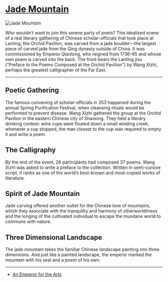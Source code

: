 # [Jade Mountain](http://artsmia.github.io/griot/#/o/4324)
![Jade Mountain](http://api.artsmia.org/images/4324/large.jpg)

Who wouldn’t want to join this serene party of poets? This idealized scene of a real literary gathering of Chinese scholar-officials that took place at Lanting, the Orchid Pavilion, was carved from a jade boulder—the largest piece of carved jade from the Qing dynasty outside of China. It was commissioned by Emperor Qianlong, who reigned from 1736–95 and whose own poem is carved into the back. The front bears the Lanting jixu (“Preface to the Poems Composed at the Orchid Pavilion") by Wang Xizhi, perhaps the greatest calligrapher of the Far East. 

---

## Poetic Gathering

The famous convening of scholar-officials in 353 happened during the annual Spring Purification Festival, when cleansing rituals would be performed to prevent disease. Wang Xizhi gathered the group at the Orchid Pavilion in the eastern Chinese city of Shaoxing. They held a literary drinking contest: wine cups were floated down a small winding creek; whenever a cup stopped, the man closest to the cup was required to empty it and write a poem. 

## The Calligraphy

By the end of the event, 26 participants had composed 37 poems. Wang Xizhi was asked to write a preface to the collection. Written in semi-cursive script, it ranks as one of the world’s best-known and most-copied works of literature.

## Spirit of Jade Mountain

Jade carving offered another outlet for the Chinese love of mountains, which they associate with the tranquility and harmony of otherworldliness and the longing of the cultivated individual to escape the mundane world to commune with nature.

## Three Dimensional Landscape

The jade mountain takes the familiar Chinese landscape painting into three dimensions. And just like a painted landscape, the emperor marked the mountain with his seal and a poem of his own.

---

* [An Emperor for the Arts](../stories/an-emperor-for-the-arts.md)
